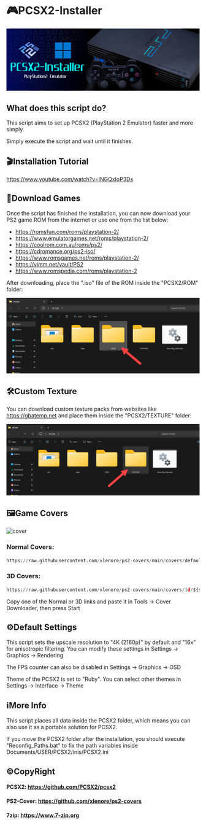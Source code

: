 # 🎮PCSX2-Installer
![App Screenshot](https://raw.githubusercontent.com/Sir-MmD/PCSX2-Installer/refs/heads/main/banner.png)
## What does this script do?
This script aims to set up PCSX2 (PlayStation 2 Emulator) faster and more simply.

Simply execute the script and wait until it finishes.

## 🎬Installation Tutorial
https://www.youtube.com/watch?v=INGQxIoP3Ds

## 📀Download Games
Once the script has finished the installation, you can now download your PS2 game ROM from the internet or use one from the list below:

- https://romsfun.com/roms/playstation-2/
- https://www.emulatorgames.net/roms/playstation-2/
- https://coolrom.com.au/roms/ps2/
- https://cdromance.org/ps2-iso/
- https://www.romsgames.net/roms/playstation-2/
- https://vimm.net/vault/PS2
- https://www.romspedia.com/roms/playstation-2

After downloading, place the ".iso" file of the ROM inside the "PCSX2/ROM" folder:

![App Screenshot](https://raw.githubusercontent.com/Sir-MmD/PCSX2-Installer/refs/heads/main/ROM.png)

## 🛠Custom Texture
You can download custom texture packs from websites like https://gbatemp.net and place them inside the "PCSX2/TEXTURE" folder:

![App Screenshot](https://raw.githubusercontent.com/Sir-MmD/PCSX2-Installer/refs/heads/main/TEXTURE.png)

## 🖼Game Covers
![cover](https://raw.githubusercontent.com/Sir-MmD/PCSX2-Installer/refs/heads/main/cover.gif)

### Normal Covers:
```python
https://raw.githubusercontent.com/xlenore/ps2-covers/main/covers/default/${serial}.jpg
```
### 3D Covers:
```python
https://raw.githubusercontent.com/xlenore/ps2-covers/main/covers/3d/${serial}.png
```
Copy one of the Normal or 3D links and paste it in Tools -> Cover Downloader, then press Start

## ⚙️Default Settings
This script sets the upscale resolution to "4K (2160p)" by default and "16x" for anisotropic filtering. You can modify these settings in Settings -> Graphics -> Rendering

The FPS counter can also be disabled in Settings -> Graphics -> OSD

Theme of the PCSX2 is set to "Ruby". You can select other themes in Settings -> Interface -> Theme
## ℹ️More Info
This script places all data inside the PCSX2 folder, which means you can also use it as a portable solution for PCSX2.

If you move the PCSX2 folder after the installation, you should execute "Reconfig_Paths.bat" to fix the path variables inside Documents/USER/PCSX2/inis/PCSX2.ini

## ©️CopyRight
#### PCSX2: https://github.com/PCSX2/pcsx2
#### PS2-Cover: https://github.com/xlenore/ps2-covers
#### 7zip: https://www.7-zip.org
